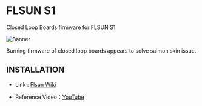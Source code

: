 # FLSUN S1
Closed Loop Boards firmware for FLSUN S1

![Banner](https://github.com/user-attachments/assets/a2ebd6cd-e430-4d7b-a240-a8cac461b0c7)

Burning firmware of closed loop boards appears to solve salmon skin issue.

## INSTALLATION

- Link : [Flsun Wiki](https://wiki.flsun3d.com/en/S1Burningmotordriver)

- Reference Video：[YouTube](https://youtu.be/XKWzCcPLwfE)
